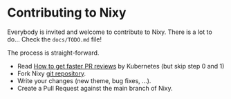# Contributing to Nixy

Everybody is invited and welcome to contribute to Nixy. There is a lot to do... Check the `docs/TODO.md` file!

The process is straight-forward.

 - Read [How to get faster PR reviews](https://github.com/kubernetes/community/blob/master/contributors/guide/pull-requests.md#best-practices-for-faster-reviews) by Kubernetes (but skip step 0 and 1)
 - Fork Nixy [git repository](https://github.com/anotherhadi/nixy).
 - Write your changes (new theme, bug fixes, ...).
 - Create a Pull Request against the main branch of Nixy.